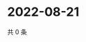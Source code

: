 # 2022-08-21

共 0 条

<!-- BEGIN WEIBO -->
<!-- 最后更新时间 Sun Aug 21 2022 12:31:48 GMT+0800 (China Standard Time) -->

<!-- END WEIBO -->
